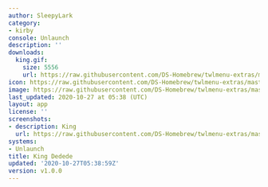```yaml
---
author: SleepyLark
category:
- kirby
console: Unlaunch
description: ''
downloads:
  king.gif:
    size: 5556
    url: https://raw.githubusercontent.com/DS-Homebrew/twlmenu-extras/master/_nds/TWiLightMenu/unlaunch/backgrounds/king.gif
icon: https://raw.githubusercontent.com/DS-Homebrew/twlmenu-extras/master/_nds/TWiLightMenu/unlaunch/backgrounds/king.gif
image: https://raw.githubusercontent.com/DS-Homebrew/twlmenu-extras/master/_nds/TWiLightMenu/unlaunch/backgrounds/king.gif
last_updated: 2020-10-27 at 05:38 (UTC)
layout: app
license: ''
screenshots:
- description: King
  url: https://raw.githubusercontent.com/DS-Homebrew/twlmenu-extras/master/_nds/TWiLightMenu/unlaunch/backgrounds/king.gif
systems:
- Unlaunch
title: King Dedede
updated: '2020-10-27T05:38:59Z'
version: v1.0.0
---
```

